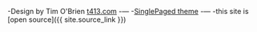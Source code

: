 -Design by Tim O'Brien [t413.com](http://t413.com/)
 -&mdash;
 -[SinglePaged theme](https://github.com/t413/SinglePaged)
 -&mdash;
 -this site is [open source]({{ site.source_link }})

